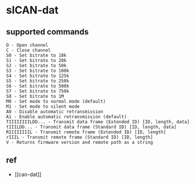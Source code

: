 
# slCAN-dat

## supported commands 

    O - Open channel
    C - Close channel
    S0 - Set bitrate to 10k
    S1 - Set bitrate to 20k
    S2 - Set bitrate to 50k
    S3 - Set bitrate to 100k
    S4 - Set bitrate to 125k
    S5 - Set bitrate to 250k
    S6 - Set bitrate to 500k
    S7 - Set bitrate to 750k
    S8 - Set bitrate to 1M
    M0 - Set mode to normal mode (default)
    M1 - Set mode to silent mode
    A0 - Disable automatic retransmission
    A1 - Enable automatic retransmission (default)
    TIIIIIIIILDD... - Transmit data frame (Extended ID) [ID, length, data]
    tIIILDD... - Transmit data frame (Standard ID) [ID, length, data]
    RIIIIIIIIL - Transmit remote frame (Extended ID) [ID, length]
    rIIIL - Transmit remote frame (Standard ID) [ID, length]
    V - Returns firmware version and remote path as a string


## ref 

- [[can-dat]]